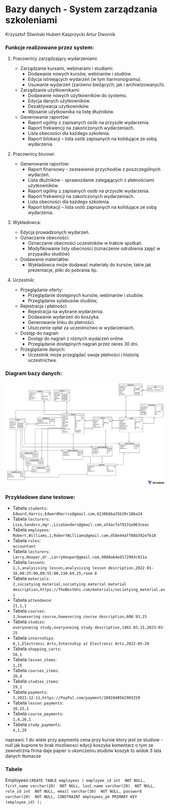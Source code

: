 # Bazy danych - System zarządzania szkoleniami
Krzysztof Śliwiński
Hubert Kasprzycki
Artur Dwornik


### Funkcje realizowane przez system:
1. Pracownicy zarządzający wydarzeniami:
    * Zarządzanie kursami, webinarami i studiami: 
        * Dodawanie nowych kursów, webinarów i studiów. 
        * Edycja istniejących wydarzeń (w tym harmonogramu). 
        * Usuwanie wydarzeń (zarówno bieżących, jak i archiwizowanych). 
    * Zarządzanie użytkownikami: 
        * Dodawanie nowych użytkowników do systemu. 
        * Edycja danych użytkowników. 
        * Dezaktywacja użytkowników. 
        * Wpisanie użytkownika na listę dłużników. 
    * Generowanie raportów: 
        * Raport ogólny z zapisanych osób na przyszłe wydarzenia. 
        * Raport frekwencji na zakończonych wydarzeniach. 
        * Lista obecności dla każdego szkolenia. 
        * Raport bilokacji – lista osób zapisanych na kolidujące ze sobą wydarzenia. 

2. Pracownicy biurowi: 
    * Generowanie raportów: 
        * Raport finansowy - zestawienie przychodów z poszczególnych wydarzeń. 
        * Lista dłużników - sprawozdanie zalegających z płatnościami użytkowników. 
        * Raport ogólny z zapisanych osób na przyszłe wydarzenia. 
        * Raport frekwencji na zakończonych wydarzeniach. 
        * Lista obecności dla każdego szkolenia. 
        * Raport bilokacji – lista osób zapisanych na kolidujące ze sobą wydarzenia. 
	 
 3. Wykładowca: 
    * Edycja prowadzonych wydarzeń. 
    * Oznaczanie obecności: 
        * Oznaczanie obecności uczestników w trakcie spotkań. 
        * Modyfikowanie listy obecności (oznaczenie odrobienia zajęć w przypadku studiów) 
    * Dodawanie materiałów: 
        * Wykładowca może dodawać materiały do kursów, takie jak prezentacje, pliki do pobrania itp. 
 
4.  Uczestnik: 
    * Przeglądanie oferty: 
        * Przeglądanie dostępnych kursów, webinarów i studiów. 
        * Przeglądanie sylabusów studiów, 
    * Rejestracja i płatności: 
        * Rejestracja na wybrane wydarzenia. 
        * Dodawanie wydarzeń do koszyka. 
        * Generowanie linku do płatności. 
        * Uiszczenie opłat za uczestnictwo w wydarzeniach. 
    * Dostęp do nagrań: 
        * Dostęp do nagrań z różnych wydarzeń online. 
        * Przeglądanie dostępnych nagrań przez okres 30 dni. 
    * Przeglądanie danych: 
        * Uczestnik może przeglądać swoje płatności i historię uczestnictwa. 

### Diagram bazy danych:


![diagram](./diagram.svg)

### Przykładowe dane testowe:
* Tabela `students`:\
`Edward,Harris,EdwardHarris@gmail.com,6130b6ba25b29c18ba24`
* Tabela `lecturers`:\
`Lisa,Sanders,mgr.,LisaSanders@gmail.com,af4acfa79131e063ceac`
* Tabela `employees`:\
`Robert,Williams,1,RobertWilliams@gmail.com,d58e44aff86b392efb18`
* Tabela `roles`:\
`accountant`
* Tabela `lecturers`:\
`Larry,Hooper,dr.,LarryHooper@gmail.com,9888a64ed172993c911a`
* Tabela `lessons`:\
`1,1,analysising lesson,analysising lesson description,2022-01-16,08:25:00,09:55:00,130.69,25,room 8`
* Tabela `materials`:\
`2,societying material,societying material material description,https://TheBestUni.com/materials/societying_material.avi`
* Tabela `attendance`:\
`21,1,1`
* Tabela `courses`:\
`1,howevering course,howevering course description,608.93,15`
* Tabela `studies`:\
`everyoneing study,everyoneing study description,1402.03,15,2023-03-25`
* Tabela `internships`:\
`8,1,Electronic Arts,Internship at Electronic Arts,2022-05-29`
* Tabela `shopping_carts`:\
`16,1`
* Tabela `lesson_items`:\
`1,15`
* Tabela `courses_items`:\
`26,4`
* Tabela `studies_items`:\
`29,1`
* Tabela `payments`:\
`1,2021-12-11,https://PayPal.com/payment/1091940562903259`
* Tabela `lesson_payments`:\
`16,15,1`
* Tabela `course_payments`:\
`1,4,26,1`
* Tabela `study_payments`:\
`4,1,29`

 naprawic 1 do wiele przy payments
 cena przy kursie ktory jest ze studiow - null
 jak kupione to brak mozliwosci edycji koszyka
 komentarz o tym ze zewnetrzna firma daje papier o ukonczeniu studiów
 koszyk to widok
 3 lata danych
 tłumacze

 ### Tabele
Employees
`
CREATE TABLE employees (
   employee_id int  NOT NULL,
   first_name varchar(20)  NOT NULL,
   last_name varchar(20)  NOT NULL,
   role_id int  NOT NULL,
   email varchar(30)  NOT NULL,
   password varchar(20)  NOT NULL,
   CONSTRAINT employees_pk PRIMARY KEY  (employee_id)
);
`
